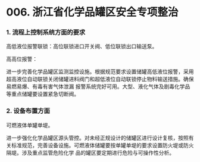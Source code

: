 # 006. 浙江省化学品罐区安全专项整治

### 1. 流程上控制系统方面的要求
高低液位报警联锁：高位联锁进口开关阀、低位联锁出口输送泵。

高高位报警：

进一步完善化学品罐区监测监控设施。根据规范要求设置储罐高低液位报警，采用超高液位自动联锁关闭储罐进料阀门和超低液位自动联锁停止物料输送措施。确保易燃易爆、有毒有害气体泄漏 报警系统完好可用。大型、液化气体及剧毒化学品等重点储罐要设置紧急切断阀。 

### 2. 设备布置方面
可燃液体单罐单堤。

进一步强化化学品罐区源头管控。对未经正规设计的储罐区进行设计复核，按照有关标准规范，完善设备设施。可燃液体储罐要按单罐单堤的要求设置防火堤或防火隔堤。涉及重点监管危险化学 品的罐区要定期进行危险与可操作性分析。 


